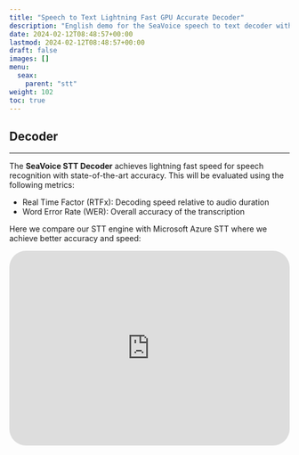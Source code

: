 ```yaml
---
title: "Speech to Text Lightning Fast GPU Accurate Decoder"
description: "English demo for the SeaVoice speech to text decoder with lightning fast speed and cutting edge accuracy."
date: 2024-02-12T08:48:57+00:00
lastmod: 2024-02-12T08:48:57+00:00
draft: false
images: []
menu:
  seax:
    parent: "stt"
weight: 102
toc: true
---
```


## Decoder
-------------------

The **SeaVoice STT Decoder** achieves lightning fast speed for speech recognition with state-of-the-art accuracy. This will be evaluated using the following metrics:

- Real Time Factor (RTFx): Decoding speed relative to audio duration
- Word Error Rate (WER): Overall accuracy of the transcription

Here we compare our STT engine with Microsoft Azure STT where we achieve better accuracy and speed:

   <iframe width="100%" height="350px" src="https://www.youtube.com/embed/srtuomT4ucs" title="YouTube video player" frameborder="0" allow="accelerometer; autoplay; clipboard-write; encrypted-media; gyroscope; picture-in-picture" allowfullscreen style="border-radius: 30px;"></iframe>

